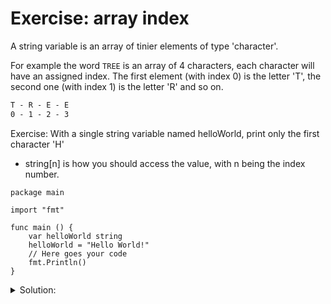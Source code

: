# Exercise: array index

A string variable is an array of tinier elements of type 'character'.

For example the word `TREE` is an array of 4 characters, each character will have an assigned index.
The first element (with index 0) is the letter 'T', the second one (with index 1) is the letter 'R' and so on.

```txt
T - R - E - E
0 - 1 - 2 - 3
```


Exercise: With a single string variable named helloWorld, print only the first character 'H'

- string[n] is how you should access the value, with n being the index number.

```golang
package main

import "fmt"

func main () {
	var helloWorld string
	helloWorld = "Hello World!"
	// Here goes your code
	fmt.Println()
}
```

<details>
<summary> Solution: </summary>

```golang
package main

import "fmt"

func main() {
	// Creating new variable called helloWorld
	var helloWorld string
	helloWorld = "Hello World!"
	// Print the first letter
	fmt.Println(helloWorld[0])
}

// To run the program:
// - go run solution.go
```

</details>
